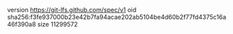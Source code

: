 version https://git-lfs.github.com/spec/v1
oid sha256:f3fe937000b23e42b7fa94acae202ab5104be4d60b2f77fd4375c16a46f390a8
size 11299572
